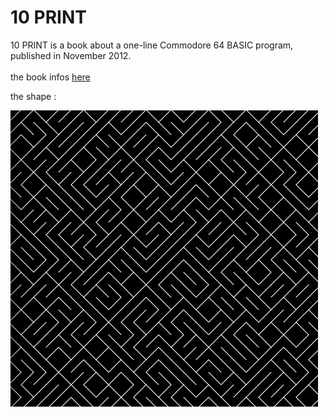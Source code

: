 # 10 PRINT

10 PRINT is a book about a one-line Commodore 64 BASIC program, published in November 2012.
<br/><br/>
the book infos [here](https://10print.org/)

the shape : 

<img src="docs/src.png">
